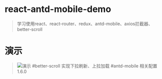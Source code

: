 # react-antd-mobile-demo
> 学习使用react、react-router、redux、antd-mobile、axios拦截器、better-scroll
# 演示
>![演示](https://github.com/LeeRayno/react-antd-mobile-demo/blob/master/screenshots/screen.gif)
#better-scroll 实现下拉刷新、上拉加载
#antd-mobile 相关配置 1.6.0